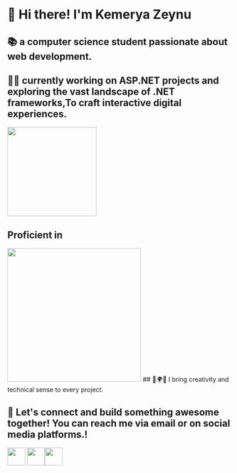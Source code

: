 # 👋 Hi there! I'm Kemerya Zeynu

## 📚   a computer science student passionate about web development.

## 👩‍💻 currently working on ASP.NET projects and exploring the vast landscape of .NET frameworks,To craft interactive digital experiences.
<img src="https://github.com/kemerya/Kemerya/assets/123075499/9e19279f-037e-4a81-bf2b-075ad3b0ea78" width="200">

## Proficient in 
<img src="https://github.com/kemerya/Kemerya/assets/123075499/671bebbb-fdc8-4ccc-b1d2-e37e69a2053d" width="300">  
## 🫴🌍🌐 I bring creativity and technical sense to every project.


## 🤝 Let's connect and build something awesome together! You can reach me via email or on social media platforms.!
<img src="https://github.com/kemerya/Kemerya/assets/123075499/2f4999e0-f9e7-41be-b1dc-d6a54579ec63" width="40"> <image src="https://github.com/kemerya/Kemerya/assets/123075499/b71b810e-0920-4408-96c1-391483097e98" width="40"><image src="https://github.com/kemerya/Kemerya/assets/123075499/e8fe7c8c-7d4a-45e4-b99b-3ce770a30be3" width="40">
